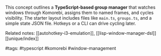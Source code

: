 This concept outlines a **TypeScript-based group manager** that watches windows through Komorebi, assigns them to named frames, and cycles visibility. The starter layout includes files like `main.ts`, `groups.ts`, and a simple state JSON file. Hotkeys or a CLI can drive cycling later.

Related notes: [[autohotkey-i3-emulation]], [[lisp-window-manager-dsl]] [[unique/index]]

#tags: #typescript #komorebi #window-management
